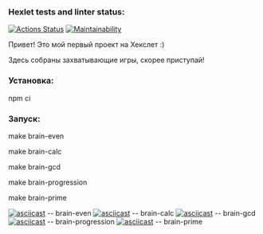 ### Hexlet tests and linter status:
[![Actions Status](https://github.com/Ekaterina31415/frontend-project-44/workflows/hexlet-check/badge.svg)](https://github.com/Ekaterina31415/frontend-project-44/actions)
[![Maintainability](https://api.codeclimate.com/v1/badges/29ce6ac1a0527361e59d/maintainability)](https://codeclimate.com/github/Ekaterina31415/frontend-project-44/maintainability)

Привет! Это мой первый проект на Хекслет :)

Здесь собраны захватывающие игры, cкорее приступай!

### Установка:

npm ci

### Запуск:

make brain-even

make brain-calc

make brain-gcd

make brain-progression

make brain-prime
  
[![asciicast](https://asciinema.org/a/emEFJAi5AHpXfX2mlXEGy3m7p.svg)](https://asciinema.org/a/emEFJAi5AHpXfX2mlXEGy3m7p)
 -- brain-even
[![asciicast](https://asciinema.org/a/tcPsFvWQaYSMcoA23qNB9mHqB.svg)](https://asciinema.org/a/tcPsFvWQaYSMcoA23qNB9mHqB)
 -- brain-calc
[![asciicast](https://asciinema.org/a/y28TfLUbvatL0DZlCq9hr4hT4.svg)](https://asciinema.org/a/y28TfLUbvatL0DZlCq9hr4hT4)
 -- brain-gcd
[![asciicast](https://asciinema.org/a/nK95JXcIBKMpTB3br2OnpJaWM.svg)](https://asciinema.org/a/nK95JXcIBKMpTB3br2OnpJaWM)
 -- brain-progression
[![asciicast](https://asciinema.org/a/AifDCtiXAH1KGMRNnwDbNCzAd.svg)](https://asciinema.org/a/AifDCtiXAH1KGMRNnwDbNCzAd)
 -- brain-prime